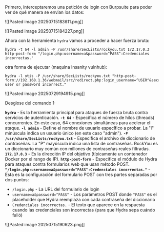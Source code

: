 Primero, interceptaremos una petición de login con Burpsuite para poder ver de qué manera se envian los datos:

![[Pasted image 20250715183611.png]]

![[Pasted image 20250715184227.png]]

Ahora con la herramienta `hydra` vamos a proceder a hacer fuerza bruta:

```
hydra -t 64 -l admin -P /usr/share/SecLists/rockyou.txt 172.17.0.3 http-post-form "/login.php:username=a&password=^PASS^:Credenciales incorrectas."
```

otra forma de ejecutar (maquina Insanity vulnhub):

```
hydra -l otis -P /usr/share/SecLists/rockyou.txt "http-post-form://192.168.1.36/webmail/src/redirect.php:login_username=^USER^&secretkey=^PASS^&js_autodetect_results=1&just_logged_in=1:Unknown user or password incorrect."
```

![[Pasted image 20250729194915.png]]

 Desglose del comando 1:

**`hydra`** - Es la herramienta principal para ataques de fuerza bruta contra servicios de autenticación.
**`-t 64`** - Especifica el número de hilos (threads) concurrentes. En este caso, 64 conexiones simultáneas para acelerar el ataque.
**`-l admin`** - Define el nombre de usuario específico a probar. La "l" minúscula indica un usuario único (en este caso "admin").
**`-P /usr/share/SecLists/rockyou.txt`** - Especifica el archivo de diccionario de contraseñas. La "P" mayúscula indica una lista de contraseñas. RockYou es un diccionario muy común con millones de contraseñas reales filtradas.
**`172.17.0.3`** - Es la dirección IP del objetivo (típicamente un contenedor Docker por el rango de IP).
**`http-post-form`** - Especifica el módulo de Hydra para ataques contra formularios web que usan método POST.
**`"/login.php:username=a&password=^PASS^:Credenciales incorrectas."`** - Esta es la configuración del formulario POST con tres partes separadas por dos puntos:
- `/login.php` - La URL del formulario de login
- `username=a&password=^PASS^` - Los parámetros POST donde `^PASS^` es el placeholder que Hydra reemplaza con cada contraseña del diccionario
- `Credenciales incorrectas.` - El texto que aparece en la respuesta cuando las credenciales son incorrectas (para que Hydra sepa cuándo falló)

![[Pasted image 20250715190623.png]]
